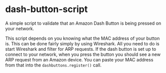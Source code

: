 # dash-button-script
A simple script to validate that an Amazon Dash Button is being pressed on your network.

This script depends on you knowing what the MAC address of your button is. This can be done fairly simply by using Wireshark.
All you need to do is start Wireshark and filter for ARP requests. If the dash button is set up to connect to your network,
when you press the button you should see a new ARP request from an Amazon device. You can paste your MAC address from that into
the `dashbuttons.register()` call.
 
